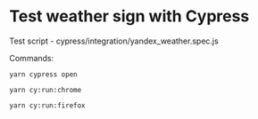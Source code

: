 # Test weather sign with Cypress 

Test script - cypress/integration/yandex_weather.spec.js

Commands:

`yarn cypress open`

`yarn cy:run:chrome`

`yarn cy:run:firefox`
